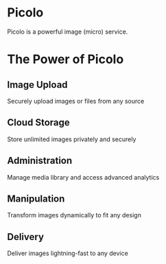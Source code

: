 # Picolo
Picolo is a powerful image (micro) service.

#   The Power of Picolo
##  Image Upload
Securely upload images or files from any source
##  Cloud Storage
Store unlimited images privately and securely
##  Administration
Manage media library and access advanced analytics
##  Manipulation
Transform images dynamically to fit any design
##  Delivery
Deliver images lightning-fast to any device
